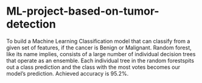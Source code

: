 # ML-project-based-on-tumor-detection
To build a Machine Learning Classification model that can classify from a given set of features, if the cancer is Benign or Malignant.
Random forest, like its name implies, consists of a large number of individual decision trees that operate as an ensemble. Each individual tree in the random forestspits out a class prediction and the class with
the most votes becomes our model’s prediction. Achieved accuracy is 95.2%.
